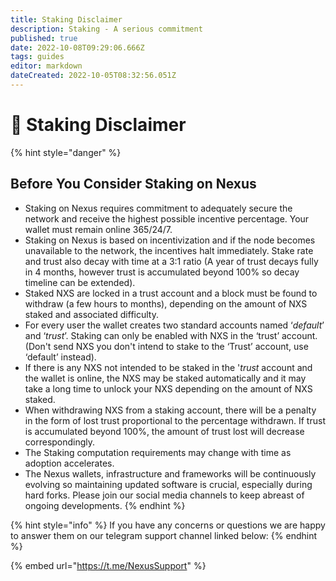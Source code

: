 ```yaml
---
title: Staking Disclaimer
description: Staking - A serious commitment
published: true
date: 2022-10-08T09:29:06.666Z
tags: guides
editor: markdown
dateCreated: 2022-10-05T08:32:56.051Z
---
```


# 🛑 Staking Disclaimer

{% hint style="danger" %}
## **Before You Consider Staking on Nexus**

* Staking on Nexus requires commitment to adequately secure the network and receive the highest possible incentive percentage. Your wallet must remain online 365/24/7.
* Staking on Nexus is based on incentivization and if the node becomes unavailable to the network, the incentives halt immediately. Stake rate and trust also decay with time at a 3:1 ratio (A year of trust decays fully in 4 months, however trust is accumulated beyond 100% so decay timeline can be extended).
* Staked NXS are locked in a trust account and a block must be found to withdraw (a few hours to months), depending on the amount of NXS staked and associated difficulty.
* &#x20;For every user the wallet creates two standard accounts named ‘_default_’ and ‘_trust_’. Staking can only be enabled with NXS in the ‘trust’ account. (Don't send NXS you don't intend to stake to the ‘Trust’ account, use ‘default’ instead).
* If there is any NXS not intended to be staked in the '_trust_ account and the wallet is online, the NXS may be staked automatically and it may take a long time to unlock your NXS depending on the amount of NXS staked.
* When withdrawing NXS from a staking account, there will be a penalty in the form of lost trust proportional to the percentage withdrawn. If trust is accumulated beyond 100%, the amount of trust lost will decrease correspondingly.
* The Staking computation requirements may change with time as adoption accelerates.
* The Nexus wallets, infrastructure and frameworks will be continuously evolving so maintaining updated software is crucial, especially during hard forks. Please join our social media channels to keep abreast of ongoing developments.
{% endhint %}

{% hint style="info" %}
If you have any concerns or questions we are happy to answer them on our telegram support channel linked below:
{% endhint %}

{% embed url="https://t.me/NexusSupport" %}
